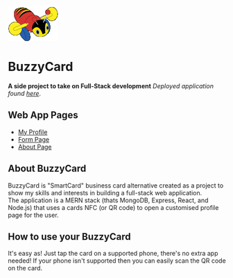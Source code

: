 
![](client/src/assets/images/BuzzyBee_Logo.gif)

# BuzzyCard
**A side project to take on Full-Stack development**
*Deployed application found [here](https://www.buzzycard.nz/about)*.

## Web App Pages
 - [My Profile](https://www.buzzycard.nz/?id=5ef431ea5be3030017e37864)
 - [Form Page](https://www.buzzycard.nz/form)
 -  [About Page](https://www.buzzycard.nz/?id=5f03fbece7179a221ee30df0)

## About BuzzyCard
BuzzyCard is "SmartCard" business card alternative created as a project to show my skills and interests in building a full-stack web application.  
The application is a MERN stack (thats MongoDB, Express, React, and Node.js) that uses a cards NFC (or QR code) to open a customised profile page for the user.

## How to use your BuzzyCard
It's easy as! Just tap the card on a supported phone, there's no extra app needed! If your phone isn't supported then you can easily scan the QR code on the card.
